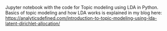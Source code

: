 Jupyter notebook with the code for Topic modeling using LDA in Python. Basics of topic modeling and how LDA works is explained in my blog here: https://analyticsdefined.com/introduction-to-topic-modeling-using-lda-latent-dirichlet-allocation/
